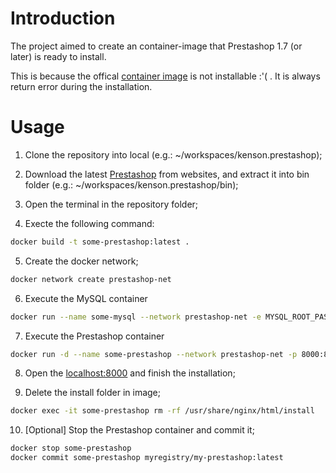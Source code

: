 # Introduction
The project aimed to create an container-image that Prestashop 1.7 (or later) is ready to install.

This is because the offical [container image](https://hub.docker.com/r/prestashop/prestashop) is not installable :'( .
It is always return error during the installation.

# Usage
1. Clone the repository into local (e.g.: ~/workspaces/kenson.prestashop);

2. Download the latest [Prestashop](https://www.prestashop.com/) from websites, and extract it into bin folder (e.g.: ~/workspaces/kenson.prestashop/bin);

3. Open the terminal in the repository folder;

4. Execte the following command:
```bash
docker build -t some-prestashop:latest .
```
5. Create the docker network;
```bash
docker network create prestashop-net
```

6. Execute the MySQL container
```bash
docker run --name some-mysql --network prestashop-net -e MYSQL_ROOT_PASSWORD=adminpass -p 3307:3306 -d mysql:8 mysqld --default-authentication-plugin=mysql_native_password
```

7. Execute the Prestashop container
```bash
docker run -d --name some-prestashop --network prestashop-net -p 8000:80 some-prestashop:latest
```

8. Open the [localhost:8000](http://localhost:8000) and finish the installation;

9. Delete the install folder in image;
```bash
docker exec -it some-prestashop rm -rf /usr/share/nginx/html/install
```

10. [Optional] Stop the Prestashop container and commit it;
```bash
docker stop some-prestashop
docker commit some-prestashop myregistry/my-prestashop:latest
```
